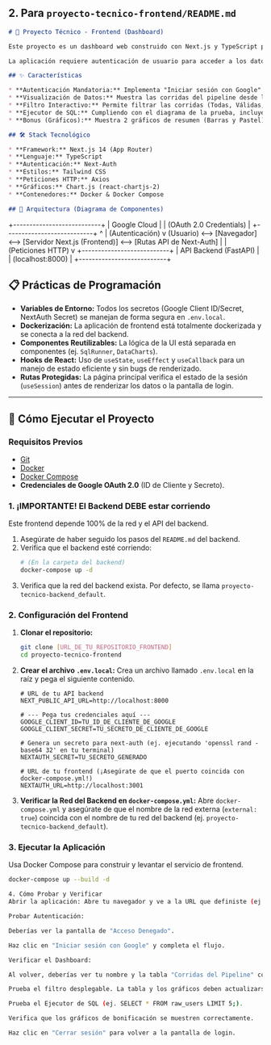 ## 2. Para `proyecto-tecnico-frontend/README.md`

```markdown
# 🚀 Proyecto Técnico - Frontend (Dashboard)

Este proyecto es un dashboard web construido con Next.js y TypeScript para visualizar los datos procesados por el [proyecto backend de ETL](URL_DE_TU_REPOSITORIO_BACKEND).

La aplicación requiere autenticación de usuario para acceder a los datos.

## ✨ Características

* **Autenticación Mandatoria:** Implementa "Iniciar sesión con Google" (OAuth 2.0) usando **Next-Auth**. Las rutas están protegidas.
* **Visualización de Datos:** Muestra las corridas del pipeline desde la "tabla cabecera" (`/etl_runs`).
* **Filtro Interactivo:** Permite filtrar las corridas (Todas, Válidas, Con Errores) y la UI se actualiza reactivamente.
* **Ejecutor de SQL:** Cumpliendo con el diagrama de la prueba, incluye un componente para ejecutar consultas `SELECT` de forma segura contra la base de datos del backend.
* **Bonus (Gráficos):** Muestra 2 gráficos de resumen (Barras y Pastel) usando **Chart.js**, que también reaccionan al filtro de datos.

## 🛠️ Stack Tecnológico

* **Framework:** Next.js 14 (App Router)
* **Lenguaje:** TypeScript
* **Autenticación:** Next-Auth
* **Estilos:** Tailwind CSS
* **Peticiones HTTP:** Axios
* **Gráficos:** Chart.js (react-chartjs-2)
* **Contenedores:** Docker & Docker Compose

## 📐 Arquitectura (Diagrama de Componentes)
```
+---------------------------+
                            |      Google Cloud         |
                            | (OAuth 2.0 Credentials)   |
                            +---------------------------+
                                    ^
                                    | (Autenticación)
                                    v
(Usuario) <--> [Navegador] <--> [Servidor Next.js (Frontend)] <--> [Rutas API de Next-Auth] | | (Peticiones HTTP) v +---------------------------+ | API Backend (FastAPI) | | (localhost:8000) | +---------------------------+

## 📋 Prácticas de Programación

* **Variables de Entorno:** Todos los secretos (Google Client ID/Secret, NextAuth Secret) se manejan de forma segura en `.env.local`.
* **Dockerización:** La aplicación de frontend está totalmente dockerizada y se conecta a la red del backend.
* **Componentes Reutilizables:** La lógica de la UI está separada en componentes (ej. `SqlRunner`, `DataCharts`).
* **Hooks de React:** Uso de `useState`, `useEffect` y `useCallback` para un manejo de estado eficiente y sin bugs de renderizado.
* **Rutas Protegidas:** La página principal verifica el estado de la sesión (`useSession`) antes de renderizar los datos o la pantalla de login.

---

## 🚀 Cómo Ejecutar el Proyecto

### Requisitos Previos

* [Git](https://git-scm.com/)
* [Docker](https://www.docker.com/)
* [Docker Compose](https://docs.docker.com/compose/)
* **Credenciales de Google OAuth 2.0** (ID de Cliente y Secreto).

### 1. ¡IMPORTANTE! El Backend DEBE estar corriendo

Este frontend depende 100% de la red y el API del backend.

1.  Asegúrate de haber seguido los pasos del `README.md` del backend.
2.  Verifica que el backend esté corriendo:
    ```bash
    # (En la carpeta del backend)
    docker-compose up -d
    ```
3.  Verifica que la red del backend exista. Por defecto, se llama `proyecto-tecnico-backend_default`.

### 2. Configuración del Frontend

1.  **Clonar el repositorio:**
    ```bash
    git clone [URL_DE_TU_REPOSITORIO_FRONTEND]
    cd proyecto-tecnico-frontend
    ```

2.  **Crear el archivo `.env.local`:**
    Crea un archivo llamado `.env.local` en la raíz y pega el siguiente contenido.

    ```.env
    # URL de tu API backend
    NEXT_PUBLIC_API_URL=http://localhost:8000
    
    # --- Pega tus credenciales aquí ---
    GOOGLE_CLIENT_ID=TU_ID_DE_CLIENTE_DE_GOOGLE
    GOOGLE_CLIENT_SECRET=TU_SECRETO_DE_CLIENTE_DE_GOOGLE
    
    # Genera un secreto para next-auth (ej. ejecutando 'openssl rand -base64 32' en tu terminal)
    NEXTAUTH_SECRET=TU_SECRETO_GENERADO
    
    # URL de tu frontend (¡Asegúrate de que el puerto coincida con docker-compose.yml!)
    NEXTAUTH_URL=http://localhost:3001 
    ```

3.  **Verificar la Red del Backend en `docker-compose.yml`:**
    Abre `docker-compose.yml` y asegúrate de que el nombre de la red externa (`external: true`) coincida con el nombre de tu red del backend (ej. `proyecto-tecnico-backend_default`).

### 3. Ejecutar la Aplicación

Usa Docker Compose para construir y levantar el servicio de frontend.

```bash
docker-compose up --build -d

4. Cómo Probar y Verificar
Abrir la aplicación: Abre tu navegador y ve a la URL que definiste (ej. http://localhost:3001).

Probar Autenticación:

Deberías ver la pantalla de "Acceso Denegado".

Haz clic en "Iniciar sesión con Google" y completa el flujo.

Verificar el Dashboard:

Al volver, deberías ver tu nombre y la tabla "Corridas del Pipeline" con datos.

Prueba el filtro desplegable. La tabla y los gráficos deben actualizarse.

Prueba el Ejecutor de SQL (ej. SELECT * FROM raw_users LIMIT 5;).

Verifica que los gráficos de bonificación se muestren correctamente.

Haz clic en "Cerrar sesión" para volver a la pantalla de login.